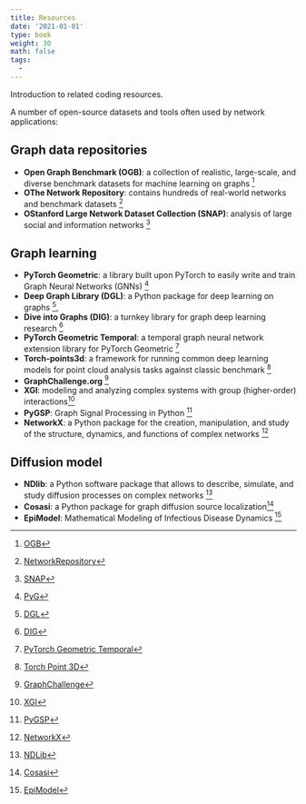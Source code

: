 ```yaml
---
title: Resources
date: '2021-01-01'
type: book
weight: 30
math: false
tags:
  - 
---
```


Introduction to related coding resources.

<!--more-->
A number of open-source datasets and tools often used by network applications:
## Graph data repositories
- **Open Graph Benchmark (OGB)**: a collection of realistic, large-scale, and diverse benchmark datasets for machine learning on graphs [^1]
- **OThe Network Repository**: contains hundreds of real-world networks and benchmark datasets [^2]
- **OStanford Large Network Dataset Collection (SNAP)**: analysis of large social and information networks [^3]

## Graph learning
- **PyTorch Geometric**: a library built upon PyTorch to easily write and train Graph Neural Networks (GNNs) [^4]
- **Deep Graph Library (DGL)**: a Python package for deep learning on graphs [^5],
- **Dive into Graphs (DIG)**: a turnkey library for graph deep learning research [^6]
- **PyTorch Geometric Temporal**: a temporal graph neural network extension library for PyTorch Geometric [^7]
- **Torch-points3d**: a framework for running common deep learning models for point cloud analysis tasks against classic benchmark [^8]
- **GraphChallenge.org** [^9]
- **XGI**: modeling and analyzing complex systems with group (higher-order) interactions[^10]
- **PyGSP**: Graph Signal Processing in Python [^11]
- **NetworkX**: a Python package for the creation, manipulation, and study of the structure, dynamics, and functions of complex networks [^12]

## Diffusion model
- **NDlib**: a Python software package that allows to describe, simulate, and study diffusion processes on complex networks [^13]
- **Cosasi**: a Python package for graph diffusion source localization[^14]
- **EpiModel**: Mathematical Modeling of Infectious Disease Dynamics [^15]

[^1]: [OGB](https://ogb.stanford.edu)
[^2]: [NetworkRepository](https://networkrepository.com)
[^3]: [SNAP](https://snap.stanford.edu/data/)
[^4]: [PyG](https://pytorch-geometric.readthedocs.io/en/latest/)
[^5]: [DGL](https://www.dgl.ai)
[^6]: [DIG](https://diveintographs.readthedocs.io/en/latest/)
[^7]: [PyTorch Geometric Temporal](https://pytorch-geometric-temporal.readthedocs.io/en/latest/modules/root.html)
[^8]: [Torch Point 3D](https://torch-points3d.readthedocs.io/en/latest/)
[^9]: [GraphChallenge](https://graphchallenge.org)
[^10]: [XGI](https://xgi.readthedocs.io/en/stable/)
[^11]: [PyGSP](https://pygsp.readthedocs.io/en/stable/)
[^12]: [NetworkX](https://networkx.org)
[^13]: [NDLib](https://ndlib.readthedocs.io/en/latest/)
[^14]: [Cosasi](https://cosasi.readthedocs.io/en/latest/)
[^15]: [EpiModel](https://www.google.com/search?q=EpiModel)
